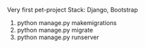 Very first pet-project
Stack: Django, Bootstrap

1) python manage.py makemigrations
2) python manage.py migrate
3) python manage.py runserver
